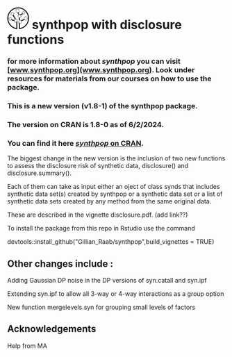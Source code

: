 
# <img src="logo.png" width="50" height="50"> synthpop with disclosure functions

### for more information about _synthpop_ you can visit **[www.synthpop.org](www.synthpop.org)**. Look under resources for materials from our courses on how to use the package.

### This is a new version (v1.8-1) of the synthpop package.

### The version on CRAN is 1.8-0 as of 6/2/2024.

### You can find it here **[_synthpop_ on CRAN](https://CRAN.R-project.org/package=synthpop)**.

The biggest change in the new version is the inclusion of two new functions to assess the disclosure risk of synthetic data, disclosure() and disclosure.summary().

Each of them can take as input either an oject of class synds that includes synthetic data set(s) created by synthpop or a synthetic data set or a list of synthetic data sets created by any method from the same original data.

These are described in the vignette disclosure.pdf. (add link??)

To install the package from this repo in Rstudio use the command

devtools::install_github("Gillian_Raab/synthpop",build_vignettes = TRUE)
 
 
## Other changes include :
 
 Adding Gaussian DP noise in the DP versions of syn.catall and syn.ipf
 
 Extending syn.ipf to allow all 3-way or 4-way interactions as a group option
 
 New function mergelevels.syn for grouping small levels of factors
 



## Acknowledgements

Help from MA

